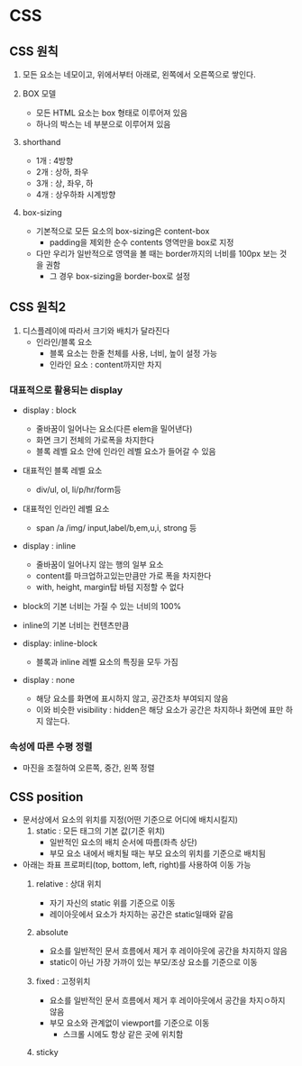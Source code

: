 # CSS
## CSS 원칙
1. 모든 요소는 네모이고, 위에서부터 아래로, 왼쪽에서 오른쪽으로 쌓인다.
2. BOX 모델
    - 모든 HTML 요소는 box 형태로 이루어져 있음
    - 하나의 박스는 네 부분으로 이루어져 있음
3. shorthand   
    - 1개 : 4방향
    - 2개 : 상하, 좌우
    - 3개 : 상, 좌우, 하
    - 4개 : 상우하좌 시계방향

4. box-sizing
    - 기본적으로 모든 요소의 box-sizing은 content-box
        - padding을 제외한 순수 contents 영역만을 box로 지정
    - 다만 우리가 일반적으로 영역을 볼 때는 border까지의 너비를 100px 보는 것을 권함
        - 그 경우 box-sizing을 border-box로 설정

## CSS 원칙2
1. 디스플레이에 따라서 크기와 배치가 달라진다
    - 인라인/블록 요소
        - 블록 요소는 한줄 천체를 사용, 너비, 높이 설정 가능
        - 인라인 요소 : content까지만 차지

### 대표적으로 활용되는 display
- display : block
    - 줄바꿈이 일어나는 요소(다른 elem을 밀어낸다)
    - 화면 크기 전체의 가로폭을 차지한다
    - 블록 레벨 요소 안에 인라인 레벨 요소가 들어갈 수 있음

- 대표적인 블록 레벨 요소
    - div/ul, ol, li/p/hr/form등

- 대표적인 인라인 레벨 요소
    - span /a /img/ input,label/b,em,u,i, strong 등

- display : inline
    - 줄바꿈이 일어나지 않는 행의 일부 요소
    - content를 마크업하고있는만큼만 가로 폭을 차지한다
    - with, height, margin탑 바텀 지정할 수 없다

- block의 기본 너비는 가질 수 있는 너비의 100%
- inline의 기본 너비는 컨텐츠만큼

- display: inline-block 
    - 블록과 inline 레벨 요소의 특징을 모두 가짐

- display : none
    - 해당 요소를 화면에 표시하지 않고, 공간조차 부여되지 않음
    - 이와 비슷한 visibility : hidden은 해당 요소가 공간은 차지하나 화면에 표만 하지 않는다.


### 속성에 따른 수평 정렬
- 마진을 조절하여 오른쪽, 중간, 왼쪽 정렬

## CSS  position
- 문서상에서 요소의 위치를 지정(어떤 기준으로 어디에 배치시킬지)
    1. static : 모든 태그의 기본 값(기준 위치)
        - 일반적인 요소의 배치 순서에 따름(좌측 상단)
        - 부모 요소 내에서 배치될 때는 부모 요소의 위치를 기준으로 배치됨
- 아래는 좌표 프로퍼티(top, bottom, left, right)를 사용하여 이동 가능
    1. relative : 상대 위치
        - 자기 자신의 static 위를 기준으로 이동
        - 레이아웃에서 요소가 차지하는 공간은 static일때와 같음
    2. absolute
        - 요소를 일반적인 문서 흐름에서 제거  후 레이아웃에 공간을 차지하지 않음
        - static이 아닌 가장 가까이 있는 부모/조상 요소를 기준으로 이동

    3. fixed : 고정위치
        - 요소를 일반적인 문서 흐름에서 제거 후 레이아웃에서 공간을 차지ㅇ하지 않음
        - 부모 요소와 관계없이 viewport를 기준으로 이동
            - 스크롤 시에도 항상 같은 곳에 위치함
    4. sticky


